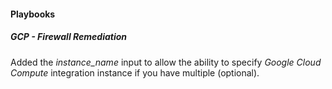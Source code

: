 
#### Playbooks

##### GCP - Firewall Remediation

Added the *instance_name* input to allow the ability to specify *Google Cloud Compute* integration instance if you have multiple (optional).
